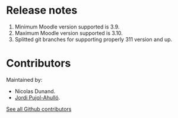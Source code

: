 Release notes
=============

1. Minimum Moodle version supported is 3.9.
2. Maximum Moodle version supported is 3.10.
3. Splitted git branches for supporting properly 311 version and up.

Contributors
============

Maintained by:
* Nicolas Dunand.
* [Jordi Pujol-Ahulló](https://recursoseducatius.urv.cat).

[See all Github contributors](https://github.com/ndunand/moodle-tool_mergeusers/graphs/contributors)
